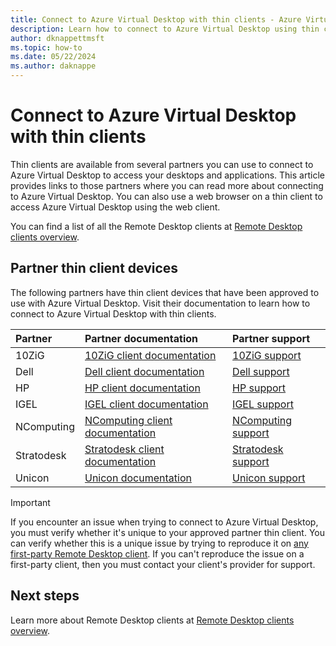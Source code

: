 ```yaml
---
title: Connect to Azure Virtual Desktop with thin clients - Azure Virtual Desktop
description: Learn how to connect to Azure Virtual Desktop using thin clients.
author: dknappettmsft
ms.topic: how-to
ms.date: 05/22/2024
ms.author: daknappe
---
```


# Connect to Azure Virtual Desktop with thin clients

Thin clients are available from several partners you can use to connect to Azure Virtual Desktop to access your desktops and applications. This article provides links to those partners where you can read more about connecting to Azure Virtual Desktop. You can also use a web browser on a thin client to access Azure Virtual Desktop using the web client.

You can find a list of all the Remote Desktop clients at [Remote Desktop clients overview](remote-desktop-clients-overview.md).

## Partner thin client devices

The following partners have thin client devices that have been approved to use with Azure Virtual Desktop. Visit their documentation to learn how to connect to Azure Virtual Desktop with thin clients.

| Partner | Partner documentation | Partner support |
|:-|:-|:-|
| 10ZiG | [10ZiG client documentation](https://www.10zig.com/user-guides) | [10ZiG support](https://www.10zig.com/resources/support_faq) |
| Dell | [Dell client documentation](https://www.dell.com/en-us/lp/client-command-suite) | [Dell support](https://www.dell.com/support) |
| HP | [HP client documentation](https://h20195.www2.hp.com/v2/GetDocument.aspx?docname=c07051097) | [HP support](https://support.hp.com/us-en/products/workstations-thin-clients) |
| IGEL | [IGEL client documentation](https://www.igel.com/igel-solution-family/) | [IGEL support](https://www.igel.com/support/) |
| NComputing | [NComputing client documentation](https://www.ncomputing.com/microsoft) | [NComputing support](https://www.ncomputing.com/support/support-options) |
| Stratodesk | [Stratodesk client documentation](https://kb.stratodesk.com/microsoft-windows-virtual-desktop-wvd) | [Stratodesk support](https://www.stratodesk.com/support/) |
| Unicon | [Unicon documentation](https://www.unicon.com/avd-windows365) | [Unicon support](https://www.unicon.com/support) |

>[!IMPORTANT]
>If you encounter an issue when trying to connect to Azure Virtual Desktop, you must verify whether it's unique to your approved partner thin client. You can verify whether this is a unique issue by trying to reproduce it on [any first-party Remote Desktop client](remote-desktop-clients-overview.md). If you can't reproduce the issue on a first-party client, then you must contact your client's provider for support.

## Next steps

Learn more about Remote Desktop clients at [Remote Desktop clients overview](remote-desktop-clients-overview.md).
